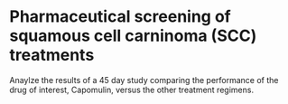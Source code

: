 # Pharmaceutical screening of squamous cell carninoma (SCC) treatments

Anaylze the results of a 45 day study comparing the performance of the drug of interest, Capomulin, versus the other treatment regimens.
